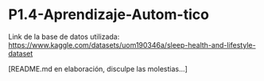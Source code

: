 # P1.4-Aprendizaje-Autom-tico

Link de la base de datos utilizada: https://www.kaggle.com/datasets/uom190346a/sleep-health-and-lifestyle-dataset

[README.md en elaboración, disculpe las molestias...]
